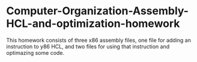 # Computer-Organization-Assembly-HCL-and-optimization-homework
This homework consists of three x86 assembly files, one file for adding an instruction to y86 HCL, and two files for using that instruction and optimazing some code.

